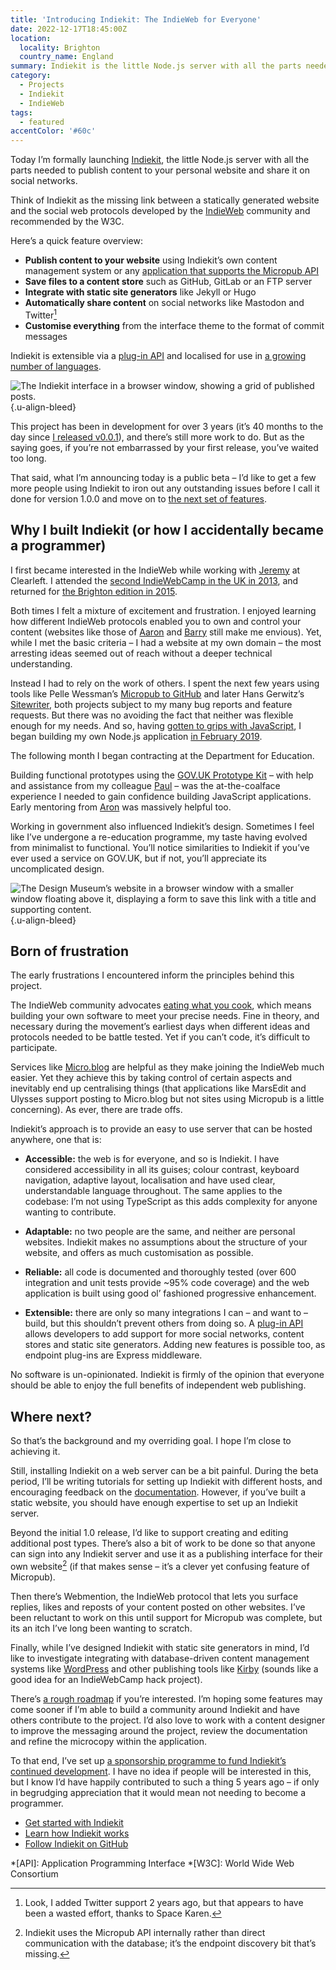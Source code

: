 ```yaml
---
title: 'Introducing Indiekit: The IndieWeb for Everyone'
date: 2022-12-17T18:45:00Z
location:
  locality: Brighton
  country_name: England
summary: Indiekit is the little Node.js server with all the parts needed to publish content to your personal website and share it on social networks.
category:
  - Projects
  - Indiekit
  - IndieWeb
tags:
  - featured
accentColor: '#60c'
---
```


Today I’m formally launching [Indiekit][1], the little Node.js server with all the parts needed to publish content to your personal website and share it on social networks.

Think of Indiekit as the missing link between a statically generated website and the social web protocols developed by the [IndieWeb][2] community and recommended by the W3C.

Here’s a quick feature overview:

* **Publish content to your website** using Indiekit’s own content management system or any [application that supports the Micropub API][3]
* **Save files to a content store** such as GitHub, GitLab or an FTP server
* **Integrate with static site generators** like Jekyll or Hugo
* **Automatically share content** on social networks like Mastodon and Twitter[^1]
* **Customise everything** from the interface theme to the format of commit messages

Indiekit is extensible via a [plug-in API][4] and localised for use in [a growing number of languages][5].

![The Indiekit interface in a browser window, showing a grid of published posts.](posts.png "Indiekit’s content management interface.")
{.u-align-bleed}

This project has been in development for over 3 years (it’s 40 months to the day since [I released v0.0.1][6]), and there’s still more work to do. But as the saying goes, if you’re not embarrassed by your first release, you’ve waited too long.

That said, what I’m announcing today is a public beta – I’d like to get a few more people using Indiekit to iron out any outstanding issues before I call it done for version 1.0.0 and move on to [the next set of features][7].

## Why I built Indiekit (or how I accidentally became a programmer)

I first became interested in the IndieWeb while working with [Jeremy][8] at Clearleft. I attended the [second IndieWebCamp in the UK in 2013][9], and returned for [the Brighton edition in 2015][10].

Both times I felt a mixture of excitement and frustration. I enjoyed learning how different IndieWeb protocols enabled you to own and control your content (websites like those of [Aaron][11] and [Barry][12] still make me envious). Yet, while I met the basic criteria – I had a website at my own domain – the most arresting ideas seemed out of reach without a deeper technical understanding.

Instead I had to rely on the work of others. I spent the next few years using tools like Pelle Wessman’s [Micropub to GitHub][13] and later Hans Gerwitz’s [Sitewriter][14], both projects subject to my many bug reports and feature requests. But there was no avoiding the fact that neither was flexible enough for my needs. And so, having [gotten to grips with JavaScript][15], I began building my own Node.js application [in February 2019][16].

The following month I began contracting at the Department for Education.

Building functional prototypes using the [GOV.UK Prototype Kit][17] – with help and assistance from my colleague [Paul][18] – was the at-the-coalface experience I needed to gain confidence building JavaScript applications. Early mentoring from [Aron][19] was massively helpful too.

Working in government also influenced Indiekit’s design. Sometimes I feel like I’ve undergone a re-education programme, my taste having evolved from minimalist to functional. You’ll notice similarities to Indiekit if you’ve ever used a service on GOV.UK, but if not, you’ll appreciate its uncomplicated design.

![The Design Museum’s website in a browser window with a smaller window floating above it, displaying a form to save this link with a title and supporting content.](bookmarklet.png "Creating a bookmark post with Indiekit’s bookmarklet.")
{.u-align-bleed}

## Born of frustration

The early frustrations I encountered inform the principles behind this project.

The IndieWeb community advocates [eating what you cook][20], which means building your own software to meet your precise needs. Fine in theory, and necessary during the movement’s earliest days when different ideas and protocols needed to be battle tested. Yet if you can’t code, it’s difficult to participate.

Services like [Micro.blog][21] are helpful as they make joining the IndieWeb much easier. Yet they achieve this by taking control of certain aspects and inevitably end up centralising things (that applications like MarsEdit and Ulysses support posting to Micro.blog but not sites using Micropub is a little concerning). As ever, there are trade offs.

Indiekit’s approach is to provide an easy to use server that can be hosted anywhere, one that is:

* **Accessible:** the web is for everyone, and so is Indiekit. I have considered accessibility in all its guises; colour contrast, keyboard navigation, adaptive layout, localisation and have used clear, understandable language throughout. The same applies to the codebase: I’m not using TypeScript as this adds complexity for anyone wanting to contribute.

* **Adaptable:** no two people are the same, and neither are personal websites. Indiekit makes no assumptions about the structure of your website, and offers as much customisation as possible.

* **Reliable:** all code is documented and thoroughly tested (over 600 integration and unit tests provide ~95% code coverage) and the web application is built using good ol’ fashioned progressive enhancement.

* **Extensible:** there are only so many integrations I can – and want to – build, but this shouldn’t prevent others from doing so. A [plug-in API][4] allows developers to add support for more social networks, content stores and static site generators. Adding new features is possible too, as endpoint plug-ins are Express middleware.

No software is un-opinionated. Indiekit is firmly of the opinion that everyone should be able to enjoy the full benefits of independent web publishing.

## Where next?

So that’s the background and my overriding goal. I hope I’m close to achieving it.

Still, installing Indiekit on a web server can be a bit painful. During the beta period, I’ll be writing tutorials for setting up Indiekit with different hosts, and encouraging feedback on the [documentation][22]. However, if you’ve built a static website, you should have enough expertise to set up an Indiekit server.

Beyond the initial 1.0 release, I’d like to support creating and editing additional post types. There’s also a bit of work to be done so that anyone can sign into any Indiekit server and use it as a publishing interface for their own website[^2] (if that makes sense – it’s a clever yet confusing feature of Micropub).

Then there’s Webmention, the IndieWeb protocol that lets you surface replies, likes and reposts of your content posted on other websites. I’ve been reluctant to work on this until support for Micropub was complete, but its an itch I’ve long been wanting to scratch.

Finally, while I’ve designed Indiekit with static site generators in mind, I’d like to investigate integrating with database-driven content management systems like [WordPress][23] and other publishing tools like [Kirby][24] (sounds like a good idea for an IndieWebCamp hack project).

There’s [a rough roadmap][7] if you’re interested. I’m hoping some features may come sooner if I’m able to build a community around Indiekit and have others contribute to the project. I’d also love to work with a content designer to improve the messaging around the project, review the documentation and refine the microcopy within the application.

To that end, I’ve set up [a sponsorship programme to fund Indiekit’s continued development][25]. I have no idea if people will be interested in this, but I know I’d have happily contributed to such a thing 5 years ago – if only in begrudging appreciation that it would mean not needing to become a programmer.

* [Get started with Indiekit](https://getindiekit.com/get-started)
* [Learn how Indiekit works](https://getindiekit.com/introduction)
* [Follow Indiekit on GitHub](http://github.com/getindiekit/indiekit)

[^1]: Look, I added Twitter support 2 years ago, but that appears to have been a wasted effort, thanks to Space Karen.

[^2]: Indiekit uses the Micropub API internally rather than direct communication with the database; it’s the endpoint discovery bit that’s missing.

*[API]: Application Programming Interface
*[W3C]: World Wide Web Consortium

[1]: https://getindiekit.com
[2]: https://indieweb.org
[3]: https://getindiekit.com/clients
[4]: https://getindiekit.com/plugins/api
[5]: https://getindiekit.com/configuration/localisation
[6]: https://github.com/getindiekit/indiekit/releases/tag/v0.0.1
[7]: https://github.com/getindiekit/indiekit/milestones
[8]: https://adactio.com
[9]: https://indieweb.org/2013/UK
[10]: https://indieweb.org/2015/Brighton
[11]: https://aaronparecki.com
[12]: https://barryfrost.com
[13]: https://github.com/voxpelli/webpage-micropub-to-github
[14]: https://github.com/gerwitz/sitewriter
[15]: https://paulrobertlloyd.com/articles/2018/05/javascript/
[16]: https://paulrobertlloyd.com/articles/2019/02/weeknotes_5/
[17]: https://prototype-kit.service.gov.uk
[18]: https://paulrhayes.com
[19]: https://aroncarroll.com/
[20]: https://indieweb.org/eat_what_you_cook
[21]: https://micro.blog
[22]: https://getindiekit.com/get-started
[23]: https://wordpress.org
[24]: https://getkirby.com
[25]: https://github.com/sponsors/getindiekit
